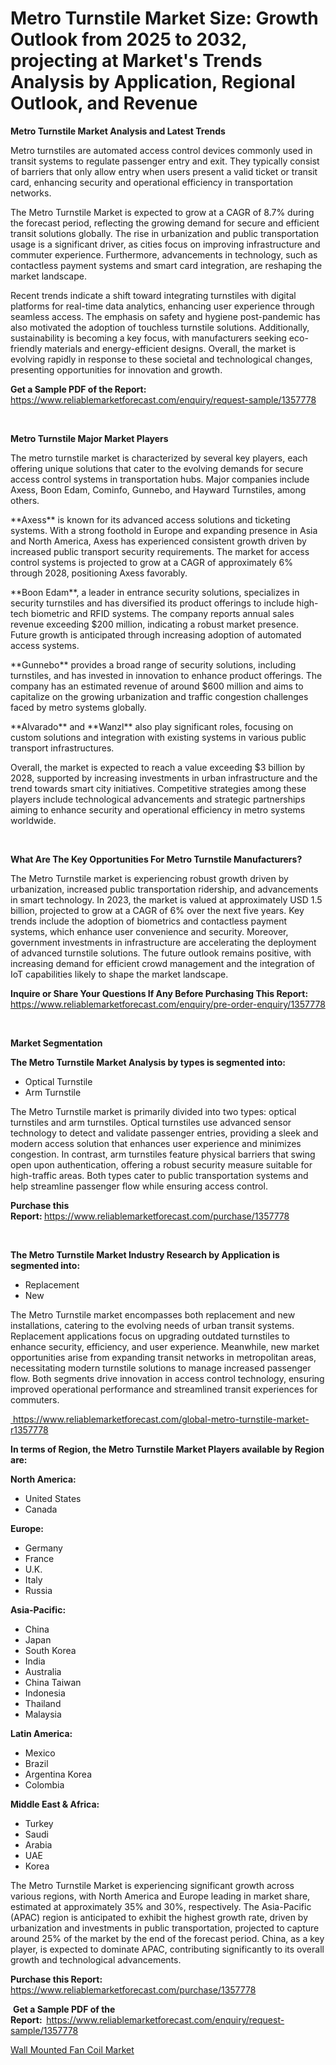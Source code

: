 <p><h1>Metro Turnstile Market Size: Growth Outlook from 2025 to 2032, projecting at Market's Trends Analysis by Application, Regional Outlook, and Revenue</h1></p><p><strong>Metro Turnstile Market Analysis and Latest Trends</strong></p>
<p><p>Metro turnstiles are automated access control devices commonly used in transit systems to regulate passenger entry and exit. They typically consist of barriers that only allow entry when users present a valid ticket or transit card, enhancing security and operational efficiency in transportation networks.</p><p>The Metro Turnstile Market is expected to grow at a CAGR of 8.7% during the forecast period, reflecting the growing demand for secure and efficient transit solutions globally. The rise in urbanization and public transportation usage is a significant driver, as cities focus on improving infrastructure and commuter experience. Furthermore, advancements in technology, such as contactless payment systems and smart card integration, are reshaping the market landscape.</p><p>Recent trends indicate a shift toward integrating turnstiles with digital platforms for real-time data analytics, enhancing user experience through seamless access. The emphasis on safety and hygiene post-pandemic has also motivated the adoption of touchless turnstile solutions. Additionally, sustainability is becoming a key focus, with manufacturers seeking eco-friendly materials and energy-efficient designs. Overall, the market is evolving rapidly in response to these societal and technological changes, presenting opportunities for innovation and growth.</p></p>
<p><strong>Get a Sample PDF of the Report:&nbsp;</strong> <a href="https://www.reliablemarketforecast.com/enquiry/request-sample/1357778?utm_campaign=2280&utm_medium=2&utm_source=Github&utm_content=ia&utm_term=16022025&utm_id=metro-turnstile">https://www.reliablemarketforecast.com/enquiry/request-sample/1357778</a></p>
<p>&nbsp;</p>
<p><strong>Metro Turnstile Major Market Players</strong></p>
<p><p>The metro turnstile market is characterized by several key players, each offering unique solutions that cater to the evolving demands for secure access control systems in transportation hubs. Major companies include Axess, Boon Edam, Cominfo, Gunnebo, and Hayward Turnstiles, among others.</p><p>**Axess** is known for its advanced access solutions and ticketing systems. With a strong foothold in Europe and expanding presence in Asia and North America, Axess has experienced consistent growth driven by increased public transport security requirements. The market for access control systems is projected to grow at a CAGR of approximately 6% through 2028, positioning Axess favorably.</p><p>**Boon Edam**, a leader in entrance security solutions, specializes in security turnstiles and has diversified its product offerings to include high-tech biometric and RFID systems. The company reports annual sales revenue exceeding $200 million, indicating a robust market presence. Future growth is anticipated through increasing adoption of automated access systems.</p><p>**Gunnebo** provides a broad range of security solutions, including turnstiles, and has invested in innovation to enhance product offerings. The company has an estimated revenue of around $600 million and aims to capitalize on the growing urbanization and traffic congestion challenges faced by metro systems globally.</p><p>**Alvarado** and **Wanzl** also play significant roles, focusing on custom solutions and integration with existing systems in various public transport infrastructures.</p><p>Overall, the market is expected to reach a value exceeding $3 billion by 2028, supported by increasing investments in urban infrastructure and the trend towards smart city initiatives. Competitive strategies among these players include technological advancements and strategic partnerships aiming to enhance security and operational efficiency in metro systems worldwide.</p></p>
<p>&nbsp;</p>
<p><strong>What Are The Key Opportunities For Metro Turnstile Manufacturers?</strong></p>
<p><p>The Metro Turnstile market is experiencing robust growth driven by urbanization, increased public transportation ridership, and advancements in smart technology. In 2023, the market is valued at approximately USD 1.5 billion, projected to grow at a CAGR of 6% over the next five years. Key trends include the adoption of biometrics and contactless payment systems, which enhance user convenience and security. Moreover, government investments in infrastructure are accelerating the deployment of advanced turnstile solutions. The future outlook remains positive, with increasing demand for efficient crowd management and the integration of IoT capabilities likely to shape the market landscape.</p></p>
<p><strong>Inquire or Share Your Questions If Any Before Purchasing This Report:</strong> <a href="https://www.reliablemarketforecast.com/enquiry/pre-order-enquiry/1357778?utm_campaign=2280&utm_medium=2&utm_source=Github&utm_content=ia&utm_term=16022025&utm_id=metro-turnstile">https://www.reliablemarketforecast.com/enquiry/pre-order-enquiry/1357778</a></p>
<p>&nbsp;</p>
<p><strong>Market Segmentation</strong></p>
<p><strong>The Metro Turnstile Market Analysis by types is segmented into:</strong></p>
<p><ul><li>Optical Turnstile</li><li>Arm Turnstile</li></ul></p>
<p><p>The Metro Turnstile market is primarily divided into two types: optical turnstiles and arm turnstiles. Optical turnstiles use advanced sensor technology to detect and validate passenger entries, providing a sleek and modern access solution that enhances user experience and minimizes congestion. In contrast, arm turnstiles feature physical barriers that swing open upon authentication, offering a robust security measure suitable for high-traffic areas. Both types cater to public transportation systems and help streamline passenger flow while ensuring access control.</p></p>
<p><strong>Purchase this Report:&nbsp;</strong><a href="https://www.reliablemarketforecast.com/purchase/1357778?utm_campaign=2280&utm_medium=2&utm_source=Github&utm_content=ia&utm_term=16022025&utm_id=metro-turnstile">https://www.reliablemarketforecast.com/purchase/1357778</a></p>
<p>&nbsp;</p>
<p><strong>The Metro Turnstile Market Industry Research by Application is segmented into:</strong></p>
<p><ul><li>Replacement</li><li>New</li></ul></p>
<p><p>The Metro Turnstile market encompasses both replacement and new installations, catering to the evolving needs of urban transit systems. Replacement applications focus on upgrading outdated turnstiles to enhance security, efficiency, and user experience. Meanwhile, new market opportunities arise from expanding transit networks in metropolitan areas, necessitating modern turnstile solutions to manage increased passenger flow. Both segments drive innovation in access control technology, ensuring improved operational performance and streamlined transit experiences for commuters.</p></p>
<p><a href="https://www.reliablemarketforecast.com/global-metro-turnstile-market-r1357778?utm_campaign=2280&utm_medium=2&utm_source=Github&utm_content=ia&utm_term=16022025&utm_id=metro-turnstile">&nbsp;https://www.reliablemarketforecast.com/global-metro-turnstile-market-r1357778</a></p>
<p><strong>In terms of Region, the Metro Turnstile Market Players available by Region are:</strong></p>
<p>
    <p> <strong> North America: </strong>
        <ul>
            <li>United States</li>
            <li>Canada</li>
        </ul>
        </p> 
    <p> <strong> Europe: </strong>
        <ul>
            <li>Germany</li>
            <li>France</li>
            <li>U.K.</li>
            <li>Italy</li>
            <li>Russia</li>
        </ul>
        </p> 
    <p> <strong> Asia-Pacific: </strong>
        <ul>
            <li>China</li>
            <li>Japan</li>
            <li>South Korea</li>
            <li>India</li>
            <li>Australia</li>
            <li>China Taiwan</li>
            <li>Indonesia</li>
            <li>Thailand</li>
            <li>Malaysia</li>
        </ul>
        </p> 
    <p> <strong> Latin America: </strong>
        <ul>
            <li>Mexico</li>
            <li>Brazil</li>
            <li>Argentina Korea</li>
            <li>Colombia</li>
        </ul>
        </p> 
    <p> <strong> Middle East & Africa: </strong>
        <ul>
            <li>Turkey</li>
            <li>Saudi</li>
            <li>Arabia</li>
            <li>UAE</li>
            <li>Korea</li>
        </ul>
    </p>
    </p>
<p><p>The Metro Turnstile Market is experiencing significant growth across various regions, with North America and Europe leading in market share, estimated at approximately 35% and 30%, respectively. The Asia-Pacific (APAC) region is anticipated to exhibit the highest growth rate, driven by urbanization and investments in public transportation, projected to capture around 25% of the market by the end of the forecast period. China, as a key player, is expected to dominate APAC, contributing significantly to its overall growth and technological advancements.</p></p>
<p><strong>Purchase this Report: </strong><a href="https://www.reliablemarketforecast.com/purchase/1357778?utm_campaign=2280&utm_medium=2&utm_source=Github&utm_content=ia&utm_term=16022025&utm_id=metro-turnstile">https://www.reliablemarketforecast.com/purchase/1357778</a></p>
<p>&nbsp;<strong>Get a Sample PDF of the Report:&nbsp;&nbsp;</strong><a href="https://www.reliablemarketforecast.com/enquiry/request-sample/1357778?utm_campaign=2280&utm_medium=2&utm_source=Github&utm_content=ia&utm_term=16022025&utm_id=metro-turnstile">https://www.reliablemarketforecast.com/enquiry/request-sample/1357778</a></p>
<p><strong></strong></p>
<p><p><a href="https://github.com/pearlinewhite4692/Market-Research-Report-List-1/blob/main/wall-mounted-fan-coil-market.md?utm_campaign=2280&utm_medium=2&utm_source=Github&utm_content=ia&utm_term=16022025&utm_id=metro-turnstile">Wall Mounted Fan Coil Market</a></p></p>
